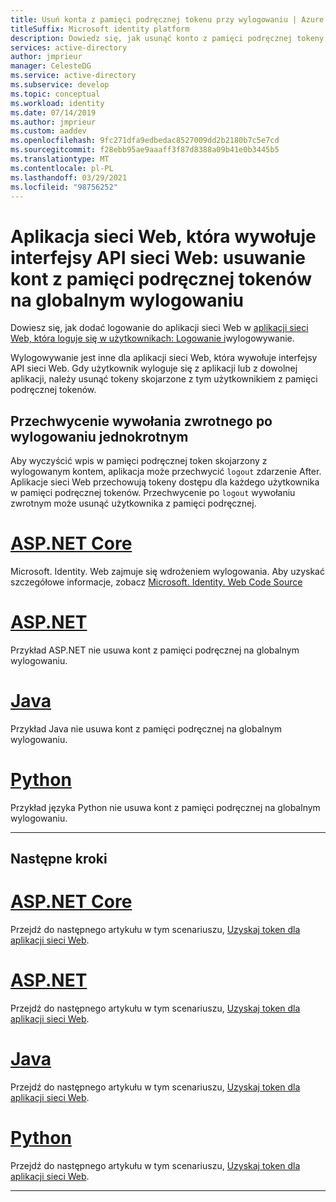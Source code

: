 ```yaml
---
title: Usuń konta z pamięci podręcznej tokenu przy wylogowaniu | Azure
titleSuffix: Microsoft identity platform
description: Dowiedz się, jak usunąć konto z pamięci podręcznej tokeny przy wylogowaniu
services: active-directory
author: jmprieur
manager: CelesteDG
ms.service: active-directory
ms.subservice: develop
ms.topic: conceptual
ms.workload: identity
ms.date: 07/14/2019
ms.author: jmprieur
ms.custom: aaddev
ms.openlocfilehash: 9fc271dfa9edbedac8527009dd2b2180b7c5e7cd
ms.sourcegitcommit: f28ebb95ae9aaaff3f87d8388a09b41e0b3445b5
ms.translationtype: MT
ms.contentlocale: pl-PL
ms.lasthandoff: 03/29/2021
ms.locfileid: "98756252"
---
```

# <a name="a-web-app-that-calls-web-apis-remove-accounts-from-the-token-cache-on-global-sign-out"></a>Aplikacja sieci Web, która wywołuje interfejsy API sieci Web: usuwanie kont z pamięci podręcznej tokenów na globalnym wylogowaniu

Dowiesz się, jak dodać logowanie do aplikacji sieci Web w [aplikacji sieci Web, która loguje się w użytkownikach: Logowanie i](scenario-web-app-sign-user-sign-in.md)wylogowywanie.

Wylogowywanie jest inne dla aplikacji sieci Web, która wywołuje interfejsy API sieci Web. Gdy użytkownik wyloguje się z aplikacji lub z dowolnej aplikacji, należy usunąć tokeny skojarzone z tym użytkownikiem z pamięci podręcznej tokenów.

## <a name="intercept-the-callback-after-single-sign-out"></a>Przechwycenie wywołania zwrotnego po wylogowaniu jednokrotnym

Aby wyczyścić wpis w pamięci podręcznej token skojarzony z wylogowanym kontem, aplikacja może przechwycić `logout` zdarzenie After. Aplikacje sieci Web przechowują tokeny dostępu dla każdego użytkownika w pamięci podręcznej tokenów. Przechwycenie po `logout` wywołaniu zwrotnym może usunąć użytkownika z pamięci podręcznej.

# <a name="aspnet-core"></a>[ASP.NET Core](#tab/aspnetcore)

Microsoft. Identity. Web zajmuje się wdrożeniem wylogowania. Aby uzyskać szczegółowe informacje, zobacz [Microsoft. Identity. Web Code Source](https://github.com/AzureAD/microsoft-identity-web/blob/c29f1a7950b940208440bebf0bcb524a7d6bee22/src/Microsoft.Identity.Web/WebAppExtensions/WebAppCallsWebApiAuthenticationBuilderExtensions.cs#L168-L176)

# <a name="aspnet"></a>[ASP.NET](#tab/aspnet)

Przykład ASP.NET nie usuwa kont z pamięci podręcznej na globalnym wylogowaniu.

# <a name="java"></a>[Java](#tab/java)

Przykład Java nie usuwa kont z pamięci podręcznej na globalnym wylogowaniu.

# <a name="python"></a>[Python](#tab/python)

Przykład języka Python nie usuwa kont z pamięci podręcznej na globalnym wylogowaniu.

---

## <a name="next-steps"></a>Następne kroki

# <a name="aspnet-core"></a>[ASP.NET Core](#tab/aspnetcore)

Przejdź do następnego artykułu w tym scenariuszu, [Uzyskaj token dla aplikacji sieci Web](./scenario-web-app-call-api-acquire-token.md?tabs=aspnetcore).

# <a name="aspnet"></a>[ASP.NET](#tab/aspnet)

Przejdź do następnego artykułu w tym scenariuszu, [Uzyskaj token dla aplikacji sieci Web](./scenario-web-app-call-api-acquire-token.md?tabs=aspnet).

# <a name="java"></a>[Java](#tab/java)

Przejdź do następnego artykułu w tym scenariuszu, [Uzyskaj token dla aplikacji sieci Web](./scenario-web-app-call-api-acquire-token.md?tabs=java).

# <a name="python"></a>[Python](#tab/python)

Przejdź do następnego artykułu w tym scenariuszu, [Uzyskaj token dla aplikacji sieci Web](./scenario-web-app-call-api-acquire-token.md?tabs=python).

---